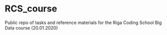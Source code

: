 # RCS_course
Public repo of tasks and reference materials for the Riga Coding School Big Data course (20.01.2020)

